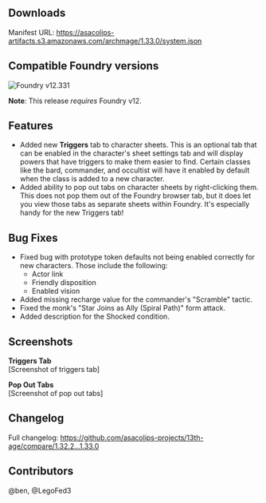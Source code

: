 ## Downloads

Manifest URL: https://asacolips-artifacts.s3.amazonaws.com/archmage/1.33.0/system.json

## Compatible Foundry versions

![Foundry v12.331](https://img.shields.io/badge/Foundry-v12.331-green)

**Note**: This release *requires* Foundry v12.

## Features
- Added new **Triggers** tab to character sheets. This is an optional tab that can be enabled in the character's sheet settings tab and will display powers that have triggers to make them easier to find. Certain classes like the bard, commander, and occultist will have it enabled by default when the class is added to a new character.
- Added ability to pop out tabs on character sheets by right-clicking them. This does not pop them out of the Foundry browser tab, but it does let you view those tabs as separate sheets within Foundry. It's especially handy for the new Triggers tab!

## Bug Fixes
- Fixed bug with prototype token defaults not being enabled correctly for new characters. Those include the following:
  - Actor link
  - Friendly disposition
  - Enabled vision
- Added missing recharge value for the commander's "Scramble" tactic.
- Fixed the monk's "Star Joins as Ally (Spiral Path)" form attack.
- Added description for the Shocked condition.

## Screenshots
**Triggers Tab**  
[Screenshot of triggers tab]

**Pop Out Tabs**  
[Screenshot of pop out tabs]

## Changelog

Full changelog: https://github.com/asacolips-projects/13th-age/compare/1.32.2...1.33.0

## Contributors

@ben, @LegoFed3
